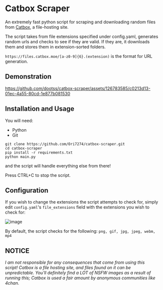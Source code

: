 # Catbox Scraper

An extremely fast python script for scraping and downloading random files from [Catbox](https://catbox.moe), a file-hosting site.

The script takes from file extensions specified under config.yaml, generates random urls and checks to see if they are valid. If they are, it downloads them and stores them in extension-sorted folders.

`https://files.catbox.moe/[a-z0-9]{6}.(extension)` is the format for URL generation.

## Demonstration
https://github.com/dootss/catbox-scraper/assets/126783585/c0213d13-01ec-4a55-80cd-1e877b081530

## Installation and Usage
You will need:
- Python
- Git
```
git clone https://github.com/Ori7274/catbox-scraper.git
cd catbox-scraper
pip install -r requirements.txt
python main.py
```
and the script will handle everything else from there!

Press CTRL+C to stop the script.

## Configuration
If you wish to change the extensions the script attempts to check for, simply edit `config.yaml`'s `file_extensions` field with the extensions you wish to check for:

![image](https://github.com/dootss/catbox-scraper/assets/126783585/726ebad4-9fa9-4807-bafe-28f3867c6949)

By default, the script checks for the following: `png, gif, jpg, jpeg, webm, mp4`

## NOTICE
*I am not responsible for any consequences that come from using this script! Catbox is a file hosting site, and files found on it can be unpredictable. You'll definitely find a LOT of NSFW images as a result of running this; Catbox is used a fair amount by anonymous communities like 4chan.*


